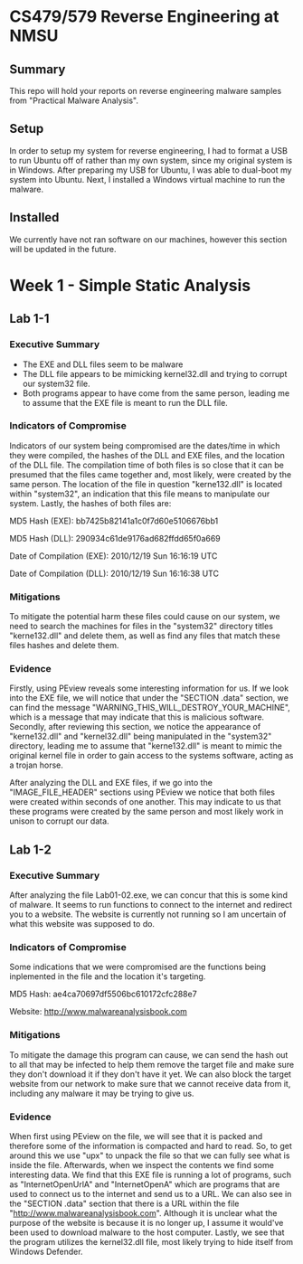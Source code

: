 # CS479/579 Reverse Engineering at NMSU

## Summary

This repo will hold your reports on reverse engineering malware samples from "Practical Malware Analysis".

## Setup

In order to setup my system for reverse engineering, I had to format a USB to run Ubuntu off of rather than my own system, since my original system is in Windows. After preparing my USB for Ubuntu, I was able to dual-boot my system into Ubuntu. Next, I installed a Windows virtual machine to run the malware.

## Installed

We currently have not ran software on our machines, however this section will be updated in the future.

# Week 1 - Simple Static Analysis

## Lab 1-1
### Executive Summary

* The EXE and DLL files seem to be malware
* The DLL file appears to be mimicking kernel32.dll and trying to corrupt our system32 file.
* Both programs appear to have come from the same person, leading me to assume that the EXE file is meant to run the DLL file.

### Indicators of Compromise

Indicators of our system being compromised are the dates/time in which they were compiled, the hashes of the DLL and EXE files, and the location of the DLL file. The compilation time of both files is so close that it can be presumed that the files came together and, most likely, were created by the same person. The location of the file in question "kerne132.dll" is located within "system32", an indication that this file means to manipulate our system. Lastly, the hashes of both files are:

MD5 Hash (EXE):  bb7425b82141a1c0f7d60e5106676bb1

MD5 Hash (DLL):  290934c61de9176ad682ffdd65f0a669

Date of Compilation (EXE): 2010/12/19 Sun 16:16:19 UTC

Date of Compilation (DLL): 2010/12/19 Sun 16:16:38 UTC


### Mitigations

To mitigate the potential harm these files could cause on our system, we need to search the machines for files in the "system32" directory titles "kerne132.dll" and delete them, as well as find any files that match these files hashes and delete them.

### Evidence

Firstly, using PEview reveals some interesting information for us. If we look into the EXE file, we will notice that under the "SECTION .data" section, we can find the message "WARNING_THIS_WILL_DESTROY_YOUR_MACHINE", which is a message that may indicate that this is malicious software. Secondly, after reviewing this section, we notice the appearance of "kerne132.dll" and "kernel32.dll" being manipulated in the "system32" directory, leading me to assume that "kerne132.dll" is meant to mimic the original kernel file in order to gain access to the systems software, acting as a trojan horse.

After analyzing the DLL and EXE files, if we go into the "IMAGE_FILE_HEADER" sections using PEview we notice that both files were created within seconds of one another. This may indicate to us that these programs were created by the same person and most likely work in unison to corrupt our data.

## Lab 1-2
### Executive Summary

After analyzing the file Lab01-02.exe, we can concur that this is some kind of malware. It seems to run functions to connect to the internet and redirect you to a website. The website is currently not running so I am uncertain of what this website was supposed to do.

### Indicators of Compromise

Some indications that we were compromised are the functions being inplemented in the file and the location it's targeting.

MD5 Hash: ae4ca70697df5506bc610172cfc288e7

Website: http://www.malwareanalysisbook.com

### Mitigations

To mitigate the damage this program can cause, we can send the hash out to all that may be infected to help them remove the target file and make sure they don't download it if they don't have it yet. We can also block the target website from our network to make sure that we cannot receive data from it, including any malware it may be trying to give us.

### Evidence

When first using PEview on the file, we will see that it is packed and therefore some of the information is compacted and hard to read. So, to get around this we use "upx" to unpack the file so that we can fully see what is inside the file. Afterwards, when we inspect the contents we find some interesting data. We find that this EXE file is running a lot of programs, such as "InternetOpenUrlA" and "InternetOpenA" which are programs that are used to connect us to the internet and send us to a URL. We can also see in the "SECTION .data" section that there is a URL within the file "http://www.malwareanalysisbook.com". Although it is unclear what the purpose of the website is because it is no longer up, I assume it would've been used to download malware to the host computer. Lastly, we see that the program utilizes the kernel32.dll file, most likely trying to hide itself from Windows Defender.
